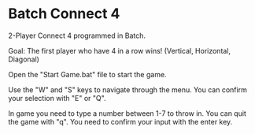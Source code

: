 # Batch Connect 4
2-Player Connect 4 programmed in Batch.

Goal: The first player who have 4 in a row wins! (Vertical, Horizontal, Diagonal)

Open the "Start Game.bat" file to start the game.

Use the "W" and "S" keys to navigate through the menu. You can confirm your selection with "E" or "Q".

In game you need to type a number between 1-7 to throw in. You can quit the game with "q".
You need to confirm your input with the enter key.
